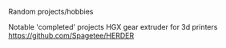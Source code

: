 Random projects/hobbies

Notable 'completed' projects
  HGX gear extruder for 3d printers https://github.com/Spagetee/HERDER
